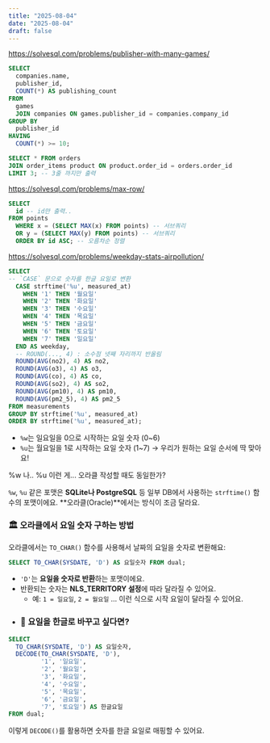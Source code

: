 ```yaml
---
title: "2025-08-04"
date: "2025-08-04"
draft: false
---
```



https://solvesql.com/problems/publisher-with-many-games/

```sql
SELECT
  companies.name,
  publisher_id,
  COUNT(*) AS publishing_count
FROM
  games
  JOIN companies ON games.publisher_id = companies.company_id
GROUP BY
  publisher_id
HAVING
  COUNT(*) >= 10;
```

```sql
SELECT * FROM orders
JOIN order_items product ON product.order_id = orders.order_id
LIMIT 3; -- 3줄 까지만 출력
```

https://solvesql.com/problems/max-row/
```sql
SELECT
  id -- id만 출력..
FROM points
  WHERE x = (SELECT MAX(x) FROM points) -- 서브쿼리
  OR y = (SELECT MAX(y) FROM points) -- 서브쿼리
  ORDER BY id ASC; -- 오름차순 정렬
```

https://solvesql.com/problems/weekday-stats-airpollution/
```sql
SELECT 
-- `CASE` 문으로 숫자를 한글 요일로 변환
  CASE strftime('%u', measured_at)
    WHEN '1' THEN '월요일'
    WHEN '2' THEN '화요일'
    WHEN '3' THEN '수요일'
    WHEN '4' THEN '목요일'
    WHEN '5' THEN '금요일'
    WHEN '6' THEN '토요일'
    WHEN '7' THEN '일요일'
  END AS weekday,
  -- ROUND(..., 4) : 소수점 넷째 자리까지 반올림
  ROUND(AVG(no2), 4) AS no2,
  ROUND(AVG(o3), 4) AS o3,
  ROUND(AVG(co), 4) AS co,
  ROUND(AVG(so2), 4) AS so2,
  ROUND(AVG(pm10), 4) AS pm10,
  ROUND(AVG(pm2_5), 4) AS pm2_5
FROM measurements
GROUP BY strftime('%u', measured_at)
ORDER BY strftime('%u', measured_at);
```

- `%w`는 일요일을 0으로 시작하는 요일 숫자 (0~6)
- `%u`는 월요일을 1로 시작하는 요일 숫자 (1~7) → 우리가 원하는 요일 순서에 딱 맞아요!

%w 나.. %u 이런 게... 오라클 작성할 때도 동일한가?

`%w`, `%u` 같은 포맷은 **SQLite나 PostgreSQL** 등 일부 DB에서 사용하는 `strftime()` 함수의 포맷이에요. **오라클(Oracle)**에서는 방식이 조금 달라요.
### 🏛️ 오라클에서 요일 숫자 구하는 방법

오라클에서는 `TO_CHAR()` 함수를 사용해서 날짜의 요일을 숫자로 변환해요:
```sql
SELECT TO_CHAR(SYSDATE, 'D') AS 요일숫자 FROM dual;
```

- `'D'`는 **요일을 숫자로 반환**하는 포맷이에요.
- 반환되는 숫자는 **NLS_TERRITORY 설정**에 따라 달라질 수 있어요.
    - 예: `1 = 일요일`, `2 = 월요일` … 이런 식으로 시작 요일이 달라질 수 있어요.
- ### 📌 요일을 한글로 바꾸고 싶다면?

```sql
SELECT 
  TO_CHAR(SYSDATE, 'D') AS 요일숫자,
  DECODE(TO_CHAR(SYSDATE, 'D'),
         '1', '일요일',
         '2', '월요일',
         '3', '화요일',
         '4', '수요일',
         '5', '목요일',
         '6', '금요일',
         '7', '토요일') AS 한글요일
FROM dual;
```

이렇게 `DECODE()`를 활용하면 숫자를 한글 요일로 매핑할 수 있어요.